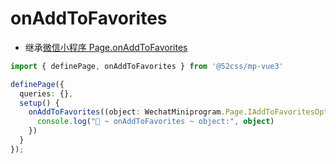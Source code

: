 # onAddToFavorites

* 继承[微信小程序 Page.onAddToFavorites](https://developers.weixin.qq.com/miniprogram/dev/reference/api/Page.html#onAddToFavorites-Object-object)

```ts
import { definePage, onAddToFavorites } from '@52css/mp-vue3'

definePage({
  queries: {},
  setup() {
    onAddToFavorites((object: WechatMiniprogram.Page.IAddToFavoritesOption) => {
      console.log("🚀 ~ onAddToFavorites ~ object:", object)
    })
  }
});
```